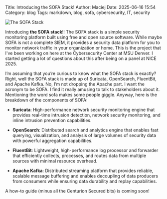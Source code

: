 Title: Introducing the SOFA Stack!
Author: Maciej
Date: 2025-06-16 15:54
Category: blog
Tags: markdown, blog, sofa, cybersecurity, IT, security

![The SOFA Stack]({static}/img/sofa_on_sofa.jpg)

Introducing **the SOFA stack**!! The SOFA stack is a simple security monitoring platform built using free and open source software. While maybe SOFA is not a complete SIEM, it provides a security data platform for you to monitor network traffic in your organization or home. This is the project that I've been working on here at the Cybersecurity Center at MSU Denver. I started getting a lot of questions about this after being on a panel at NICE 2025.

I’m assuming that you’re curious to know what the SOFA stack is exactly?
Right, well the SOFA stack is made up of Suricata, OpenSearch, FluentBit,
and Apache Kafka. No, I’m not dropping the Apache part. I want the
acronym to be SOFA. I find it really amusing to talk to stakeholders about
it. Mentioning the word sofa makes some people giggle. Anyway, here is the
breakdown of the components of SOFA:

- **Suricata**: High-performance network security monitoring engine that
provides real-time intrusion detection, network security monitoring,
and inline intrusion prevention capabilities.

- **OpenSearch**: Distributed search and analytics engine that enables
fast querying, visualization, and analysis of large volumes of security
data with powerful aggregation capabilities.

- **FluentBit**: Lightweight, high-performance log processor and forwarder
that efficiently collects, processes, and routes data from multiple sources
with minimal resource overhead.

- **Apache Kafka**: Distributed streaming platform that provides reliable,
scalable message buffering and enables decoupling of data producers
from consumers while ensuring data durability and replay capabilities.

A how-to guide (minus all the Centurion Secured bits) is coming soon!